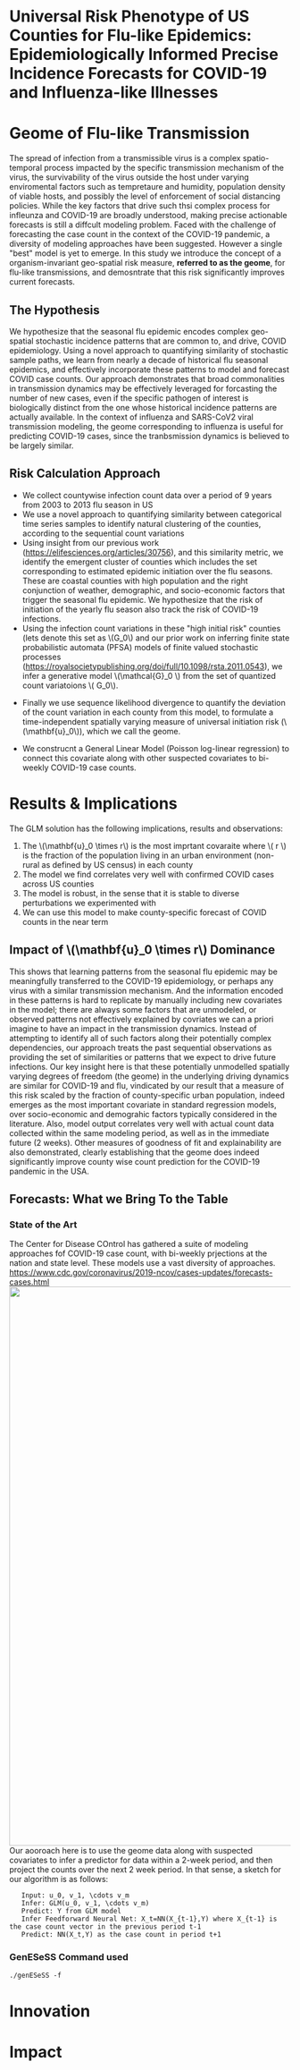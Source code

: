 # Universal Risk Phenotype of US Counties for Flu-like Epidemics: Epidemiologically Informed Precise Incidence Forecasts for COVID-19 and Influenza-like Illnesses


# Geome of Flu-like Transmission 
The spread of infection from a transmissible virus is a complex spatio-temporal process impacted by the specific transmission mechanism of the virus, the survivability of the virus outside the host under varying enviromental factors such as tempretaure and humidity, population density of viable hosts, and possibly the level of enforcement of social distancing policies.
While the key factors that drive such thsi complex  process for infleunza and COVID-19 are broadly understood, making precise actionable forecasts is still a diffcult modeling problem. Faced with the challenge of forecasting the case count in the context of the  COVID-19 pandemic, a diversity of modeling approaches have been suggested. However a single "best" model is yet to emerge. In this study we introduce the concept of a organism-invariant geo-spatial risk measure, **referred to as the geome**, for flu-like transmissions,  and demosntrate that this risk significantly improves current forecasts. 

## The Hypothesis
We hypothesize that the seasonal flu epidemic encodes complex geo-spatial stochastic incidence patterns that are common to, and drive,  COVID epidemiology. Using a novel approach to quantifying similarity of stochastic sample paths, we learn from nearly a decade of historical flu seasonal epidemics, and effectively incorporate these patterns to model and forecast COVID case counts. Our approach demonstrates that broad commonalities in transmission dynamics may be effectively leveraged for forcasting the number of new cases, even if the specific pathogen of interest is biologically distinct from the one whose historical incidence patterns are actually available. In the context of influenza and SARS-CoV2 viral transmission modeling, the geome corresponding to influenza is useful for predicting COVID-19 cases, since the tranbsmission dynamics is believed to be largely similar.

##  Risk Calculation Approach

+ We collect countywise infection count data over a period of 9 years from 2003 to 2013 flu season in US
+ We use a novel approach to quantifying similarity between categorical time series samples to identify natural clustering of the counties, according to the sequential count variations
+ Using insight from our previous work (https://elifesciences.org/articles/30756), and this similarity metric,  we identify the emergent cluster of counties which includes the set corresponding to estimated epidemic initiation over the flu seasons. These are  coastal counties with high population  and the right conjunction of weather, demographic, and socio-economic factors that trigger the seasonal flu epidemic. We hypothesize that the risk of initiation of the yearly flu season also track the risk of COVID-19 infections.
+ Using the infection count variations in these "high initial risk" counties (lets denote this set as  \\\(G_0\\\)  and our prior work on inferring finite state probabilistic automata (PFSA) models of finite valued  stochastic processes (https://royalsocietypublishing.org/doi/full/10.1098/rsta.2011.0543), we infer a generative model \\\(\mathcal{G}_0 \\\) from the set of quantized count variatoions \\\( G_0\\\).

 <!--img src="http://34.66.189.202:4567/uploads/mc.png"  width="250"/-->  


+ Finally we use sequence likelihood divergence to quantify the deviation of the count variation in each county from this model, to formulate a time-independent spatially varying measure of universal initiation risk (\\\(\mathbf{u}_0\\\)), which we call the geome.

 <!--img src="http://34.66.189.202:4567/uploads/urisk.png"  width="250"/-->  


+ We construcnt a General Linear Model (Poisson log-linear regression) to connect this covariate along with other suspected covariates to bi-weekly COVID-19 case counts.

# Results & Implications

<!--img src="http://34.66.189.202:4567/uploads/fig3.png" width="500"/--> 


The GLM solution has the following implications, results and observations:

1. The \\\(\mathbf{u}_0 \times r\\\) is the most imprtant covaraite where \\\( r \\\) is the fraction of the population living in an urban environment (non-rural as defined by US census)  in each county
2. The model we find correlates very well with confirmed COVID cases across US counties
3. The model is robust, in the sense that it is stable to diverse perturbations we experimented with
4. We can use this model to make county-specific forecast of  COVID counts in the near term


## Impact of \\\(\mathbf{u}_0 \times r\\\) Dominance
 
 This shows that learning patterns from the seasonal flu epidemic may be meaningfully transferred to the COVID-19 epidemiology, or perhaps any virus with a  similar transmission mechanism. And the information encoded in these patterns is hard to replicate by manually including new covariates in the model; there are  always some factors that are unmodeled, or observed patterns not effectively explained by covriates we  can a priori imagine to have an impact in the transmission dynamics. Instead of attempting to identify all of such factors along their potentially complex dependencies, our approach treats the past sequential observations as providing the set of similarities or patterns that we expect to drive future infections. Our key insight here is that these potentially unmodelled spatially varying degrees of freedom (the geome) in the underlying driving dynamics are similar for COVID-19 and flu, vindicated by our result that a measure of this risk scaled by the fraction of county-specific  urban population, indeed emerges as the most important covariate in standard regression models, over socio-economic and demograhic factors typically considered in the literature. Also, model output correlates very well with actual count data collected within the same modeling period, as well as in the immediate future (2 weeks). Other measures of goodness of fit and explainability are also demonstrated, clearly establishing that the geome does indeed significantly improve county wise count prediction for the COVID-19 pandemic in the USA.
 
## Forecasts: What we Bring To the Table

### State of the Art
The Center for Disease COntrol has gathered a suite of modeling approaches fof COVID-19 case count, with bi-weekly prjections at the nation and state level. These models use a vast diversity of approaches.
https://www.cdc.gov/coronavirus/2019-ncov/cases-updates/forecasts-cases.html
<img src="https://www.cdc.gov/coronavirus/2019-ncov/images/case-updates/National-Forecast-Incident-Cases-2020-10-19.jpg" width="1000"/> 
Our aooroach here is to use the geome data along with suspected covariates to infer a predictor for data within a 2-week period, and then project the counts over the next 2 week period. In that sense, a sketch for our algorithm is as follows:

```
   Input: u_0, v_1, \cdots v_m
   Infer: GLM(u_0, v_1, \cdots v_m)
   Predict: Y from GLM model
   Infer Feedforward Neural Net: X_t=NN(X_{t-1},Y) where X_{t-1} is the case count vector in the previous period t-1
   Predict: NN(X_t,Y) as the case count in period t+1
```



### GenESeSS Command used
`
./genESeSS -f 
`


# Innovation

# Impact

